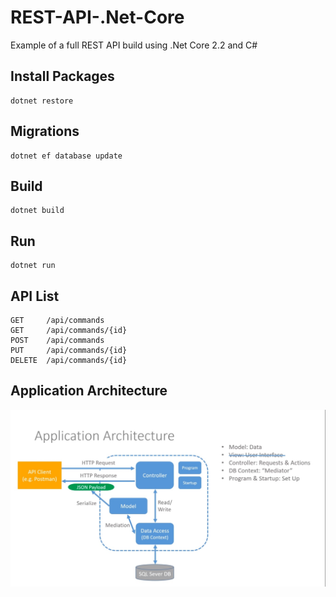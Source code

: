 
# REST-API-.Net-Core
Example of a full REST API build using .Net Core 2.2 and C#

## Install Packages
```
dotnet restore
```

## Migrations 
```
dotnet ef database update
```

## Build 
```
dotnet build
```

## Run 
```
dotnet run
```

## API List
```
GET     /api/commands
GET     /api/commands/{id}
POST    /api/commands
PUT     /api/commands/{id}
DELETE  /api/commands/{id}
```

## Application Architecture
![Application Architecture](/application_architecture.jpg)

